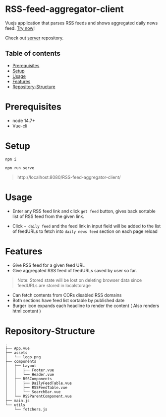 # RSS-feed-aggregator-client
Vuejs application that parses RSS feeds and shows aggregated daily news feed. [Try now](https://anaswaratrajan.github.io/RSS-feed-aggregator-client/)!


Check out [server](https://github.com/anaswaratrajan/RSS-feed-aggregator-server) repository.

## Table of contents

- [Prerequisites](#prerequisites)
- [Setup](#Setup)
- [Usage](#Usage)
- [Features](#Features)
- [Repository-Structure](#Repository-Structure )

# Prerequisites

* node 14.7+
* Vue-cli

# Setup

```
npm i

npm run serve
```

> http://localhost:8080/RSS-feed-aggregator-client/

# Usage 

* Enter any RSS feed link and click `get feed`  button, gives back sortable list of RSS feed from the given link.

* Click `+ daily feed` and the feed link in input field will be added to the list of feedURLs to fetch into `daily news feed` section on each page reload

# Features

* Give RSS feed for a given feed URL
* Give aggregated RSS feed of feedURLs saved by user so far. 
> Note: Stored state will be lost on deleting browser data since feedURLs are stored in localstorage
* Can fetch contents from CORs disabled RSS domains
* Both sections have feed list sortable by published date
* Burger icon expands each headline to render the content ( Also renders html content )

# Repository-Structure 

```
.
├── App.vue
├── assets
│   └── logo.png
├── components
│   ├── Layout
│   │   ├── Footer.vue
│   │   └── Header.vue
│   ├── RSSComponents
│   │   ├── DailyFeedTable.vue
│   │   ├── RSSFeedTable.vue
│   │   └── SearchBar.vue
│   └── RSSParentComponent.vue
├── main.js
└── utils
    └── fetchers.js
```
